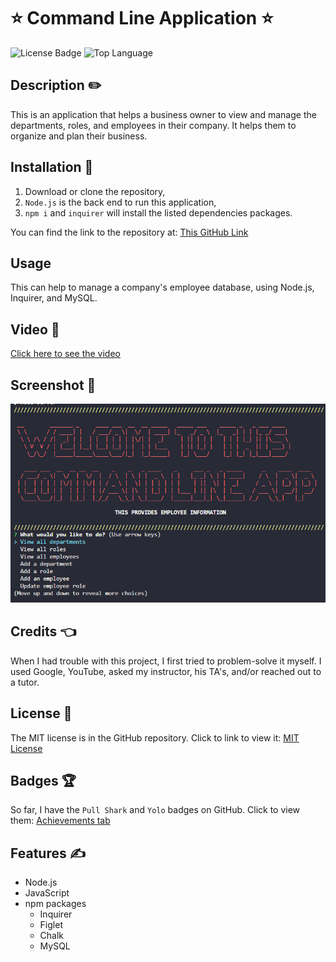 # ⭐ Command Line Application ⭐
![License Badge](https://img.shields.io/github/license/123sites/Command-Line-Application) ![Top Language](https://img.shields.io/github/languages/top/123sites/Command-Line-Application)

## Description ✏️

This is an application that helps a business owner to view and manage the departments, roles, and employees in their company.  It helps them to organize and plan their business.

## Installation 🔑

1.  Download or clone the repository,
2.  ```Node.js``` is the back end to run this application,
3.  ```npm i``` and ```inquirer``` will install the listed dependencies packages.

You can find the link to the repository at:
[This GitHub Link](https://github.com/123sites/Command-Line-Application.git)

## Usage

This can help to manage a company's employee database, using Node.js, Inquirer, and MySQL.

## Video 🎯

[Click here to see the video]()

## Screenshot 🎯

![Screenshot](./images/Command-Line-App-Screenshot.png)

## Credits 👈

When I had trouble with this project, I first tried to problem-solve it myself. I used Google, YouTube, asked my instructor, his TA's, and/or reached out to a tutor.

## License 📝

The MIT license is in the GitHub repository.  Click to link to view it:
[MIT License](https://github.com/123sites/Command-Line/blob/main/LICENSE)

## Badges 🏆

So far, I have the `Pull Shark` and `Yolo` badges on GitHub.  Click to view them:
[Achievements tab](https://github.com/123sites?tab=achievements)

## Features ✍

- Node.js
- JavaScript
- npm packages
  * Inquirer
  * Figlet
  * Chalk
  * MySQL
